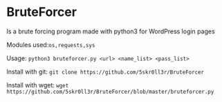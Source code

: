 # BruteForcer
Is a brute forcing program made with python3 for WordPress login pages

Modules used:`os,requests,sys`

Usage: `python3 bruteforcer.py <url> <name_list> <pass_list>`

Install with git: `git clone https://github.com/5skr0ll3r/BruteForcer`

Install with wget: `wget https://github.com/5skr0ll3r/BruteForcer/blob/master/bruteforcer.py`

